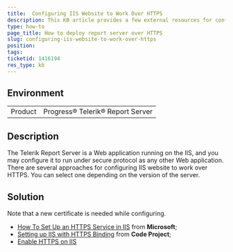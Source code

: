 ```yaml
---
title:  Configuring IIS Website to Work Over HTTPS
description: This KB article provides a few external resources for configuring IIS web site to work over HTTPS
type: how-to
page_title: How to deploy report server over HTTPS
slug: configuring-iis-website-to-work-over-https
position: 
tags: 
ticketid: 1416194
res_type: kb
---
```


## Environment
<table>
    <tbody>
	    <tr>
	    	<td>Product</td>
	    	<td>Progress® Telerik® Report Server</td>
	    </tr>
    </tbody>
</table>


## Description
The Telerik Report Server is a Web application running on the IIS, and you may configure it to run under secure protocol as any other Web application. There are several approaches for configuring IIS website to work over HTTPS. You can select one depending on the version of the server.
	

## Solution
Note that a new certificate is needed while configuring.
- [How To Set Up an HTTPS Service in IIS](https://support.microsoft.com/en-us/help/324069/how-to-set-up-an-https-service-in-iis) from **Microsoft**;
- [Setting up IIS with HTTPS Binding](https://www.codeproject.com/Tips/722979/Setting-up-IIS-with-HTTPS-Binding) from **Code Project**;
- [Enable HTTPS on IIS](https://brianflove.com/2014/12/02/enable-https-on-iis/)


